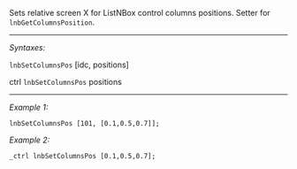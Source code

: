Sets relative screen X for ListNBox control columns positions. Setter for `lnbGetColumnsPosition`.


---
*Syntaxes:*

`lnbSetColumnsPos` [idc, positions]

ctrl `lnbSetColumnsPos` positions

---
*Example 1:*

```sqf
lnbSetColumnsPos [101, [0.1,0.5,0.7]];
```

*Example 2:*

```sqf
_ctrl lnbSetColumnsPos [0.1,0.5,0.7];
```